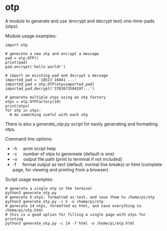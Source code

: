 # otp

A module to generate and use (encrypt and decrypt text) one-time-pads (otps).

Module usage examples:

    import otp
    
    # generate a new otp and encrypt a message
    pad = otp.OTP()
    print(pad)
    pad.encrypt('hello world!')
  
    # import an existing pad and decrypt a message
    imported_pad = '18513 16841 ...'
    imported_pad = otp.OTP(otp=imported_pad)
    imported_pad.decrypt('3781673584197...')
    
    # generate multiple otps using an otp factory
    otps = otp.OTPFactory(10)
    print(otps)
    for otp in otps:
      # do something useful with each otp
      

There is also a *generate_otp.py* script for easily generating and formatting otps.

Command line options:
* -h &nbsp;&nbsp;&nbsp; print script help
* -c &nbsp;&nbsp;&nbsp; number of otps to genereate (default is one)
* -o &nbsp;&nbsp;&nbsp; output file path (print to terminal if not included)
* -f &nbsp;&nbsp;&nbsp; format output as text (default, normal line breaks) or html (complete page, for viewing and printing from a browser)

Script usage examples:
    
    # generate a single otp in the terminal
    python3 generate_otp.py
    # generate 5 otps, formatted as text, and save them to /home/pi/otp
    python3 generate_otp.py -c 5 -o /home/pi/otp
    # generate 14 otps, formatted as html, and save everything to /home/pi/otp.html
    # this is a good option for filling a single page with otps for printing
    python3 generate_otp.py -c 14 -f html -o /home/pi/otp.html

